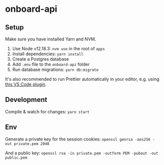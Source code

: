 # onboard-api

## Setup
Make sure you have installed Yarn and NVM.

1. Use Node v12.18.3: `nvm use` in the root of `apps`
2. Install dependencies: `yarn install`
3. Create a Postgres database
4. Add `.env` file to the `onboard-api` folder
5. Run database migrations: `yarn db:migrate`

It's also recommended to run Prettier automatically in your editor, e.g. using [this VS Code plugin](https://marketplace.visualstudio.com/items?itemName=esbenp.prettier-vscode).

## Development

Compile & watch for changes: `yarn start`

## Env

Generate a private key for the session cookies:
`openssl genrsa -aes256 -out private.pem 2048`

And a public key:
`openssl rsa -in private.pem -outform PEM -pubout -out public.pem`